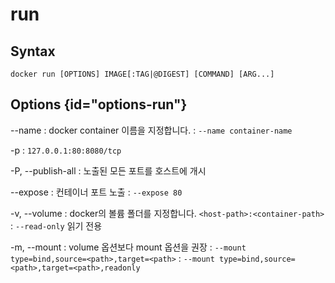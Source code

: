 # run

## Syntax

```Shell
docker run [OPTIONS] IMAGE[:TAG|@DIGEST] [COMMAND] [ARG...]
```

## Options {id="options-run"}

--name
: docker container 이름을 지정합니다.
: `--name container-name`

-p
: `127.0.0.1:80:8080/tcp`

-P, --publish-all
: 노출된 모든 포트를 호스트에 개시

--expose
: 컨테이너 포트 노출
: `--expose 80`

-v, --volume
: docker의 볼륨 폴더를 지정합니다. `<host-path>:<container-path>`
: `--read-only` 읽기 전용

-m, --mount
: volume 옵션보다 mount 옵션을 권장
: `--mount type=bind,source=<path>,target=<path>`
: `--mount type=bind,source=<path>,target=<path>,readonly`
